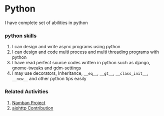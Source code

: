 # Python
I have complete set of abilities in python

### python skills
1. I can design and write async programs using python
2. I can design and code multi process and multi threading programs with python
3. I have read perfect source codes written in python such as django, gnome-tweaks and gdm-settings
4. I may use decorators, Inheritance, `__eq__`, `__gt__`, `__class_init__`, `__new__` and other python tips easily

### Related Activities
1. [Namban Project](/Projects/Namban.md)
2. [aiohttp Contribution](/Activities/aiohttp.md)

